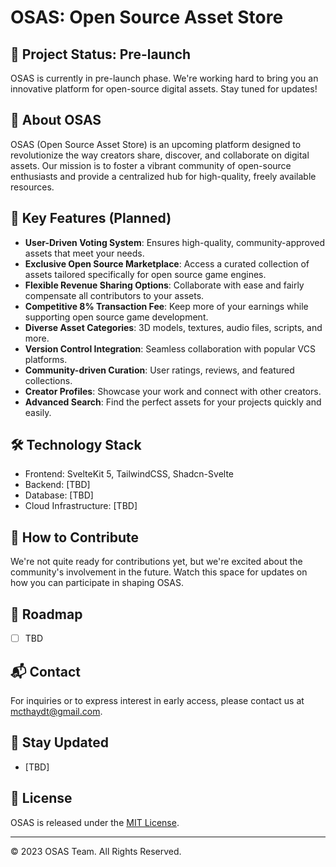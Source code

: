 # OSAS: Open Source Asset Store

## 🚀 Project Status: Pre-launch

OSAS is currently in pre-launch phase. We're working hard to bring you an innovative platform for open-source digital assets. Stay tuned for updates!

## 📖 About OSAS

OSAS (Open Source Asset Store) is an upcoming platform designed to revolutionize the way creators share, discover, and collaborate on digital assets. Our mission is to foster a vibrant community of open-source enthusiasts and provide a centralized hub for high-quality, freely available resources.

## 🌟 Key Features (Planned)

- **User-Driven Voting System**: Ensures high-quality, community-approved assets that meet your needs.
- **Exclusive Open Source Marketplace**: Access a curated collection of assets tailored specifically for open source game engines.
- **Flexible Revenue Sharing Options**: Collaborate with ease and fairly compensate all contributors to your assets.
- **Competitive 8% Transaction Fee**: Keep more of your earnings while supporting open source game development.
- **Diverse Asset Categories**: 3D models, textures, audio files, scripts, and more.
- **Version Control Integration**: Seamless collaboration with popular VCS platforms.
- **Community-driven Curation**: User ratings, reviews, and featured collections.
- **Creator Profiles**: Showcase your work and connect with other creators.
- **Advanced Search**: Find the perfect assets for your projects quickly and easily.

## 🛠️ Technology Stack

- Frontend: SvelteKit 5, TailwindCSS, Shadcn-Svelte
- Backend: [TBD]
- Database: [TBD]
- Cloud Infrastructure: [TBD]

## 🤝 How to Contribute

We're not quite ready for contributions yet, but we're excited about the community's involvement in the future. Watch this space for updates on how you can participate in shaping OSAS.

## 📅 Roadmap

- [ ] TBD

## 📬 Contact

For inquiries or to express interest in early access, please contact us at [mcthaydt@gmail.com](mailto:mcthaydt@gmail.com).

## 📣 Stay Updated

- [TBD]

## 📄 License

OSAS is released under the [MIT License](LICENSE).

---

© 2023 OSAS Team. All Rights Reserved.
